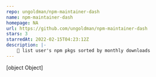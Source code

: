 ```yaml
---
repo: ungoldman/npm-maintainer-dash
name: npm-maintainer-dash
homepage: NA
url: https://github.com/ungoldman/npm-maintainer-dash
stars: 3
starredAt: 2022-02-15T04:23:12Z
description: |-
    🔬 list user's npm pkgs sorted by monthly downloads
---
```


[object Object]

